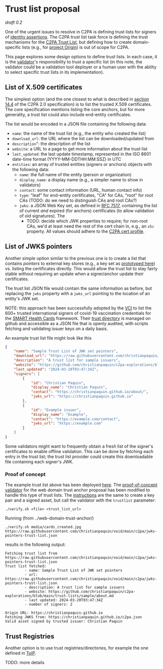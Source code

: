 # Trust list proposal

_draft 0.2_

One of the urgent issues to resolve in C2PA is defining trust lists for signers of [identity assertions](https://creator-assertions.github.io/identity/1.0-draft/). The C2PA trust list task force is defining the trust mechanisms for the [C2PA Trust List](https://c2pa.org/specifications/specifications/2.0/specs/C2PA_Specification.html#_trust_lists), but defining how to create domain-specific lists (e.g., for [project Origin](https://www.originproject.info/)) is out of scope for C2PA.

This page explores some design options to define trust lists. In each case, it is the [validator](https://c2pa.org/specifications/specifications/2.0/specs/C2PA_Specification.html#_validator)'s responsibility to trust a specific list (in this note, the validator could be a validation tool deployer or a human user with the ability to select specific trust lists in its implementation).

## List of X.509 certificates

The simplest option (and the one closest to what is described in [section 14.4](https://c2pa.org/specifications/specifications/2.0/specs/C2PA_Specification.html#_trust_lists) of the C2PA 2.0 specification) is to list the trusted X.509 certificates. The core specification mentions listing the core anchors, but for more generality, a trust list could also include end-entity certificates.

The list would be encoded in a JSON file containing the following data:
* `name`: the name of the trust list (e.g., the entity who created the list)
* `download_url`: the URL where the list can be downloaded/updated from 
* `description`": the description of the list
* `website`: a URL to a page to get more information about the trust list
* `last_updated`: the last update timestamp, represented in the ISO 8601 date-time format (YYYY-MM-DDTHH:MM:SSZ) in UTC
* `entities`: an array of trusted entities (signers or anchors) objects with the following data:
  * `name`: the full name of the entity (person or organization)
  * `display_name`: a display name (e.g., a simpler name to show in validators)
  * `contact`: some contact information (URL, human contact info)
  * `type`: "leaf" for end-entity certificates, "CA" for CAs, "root" for root CAs (TODO: do we need to distinguish CAs and root CAs?)
  * `jwks`: a JSON Web Key set, as defined in [RFC 7517](https://www.rfc-editor.org/rfc/rfc7517.html), containing the list of current _and_ expired (for anchors) certificates (to allow validation of old signatures). The 
    * TODO: decide which JWK properties to require; for non-root CAs, we'd at least need the rest of the cert chain in, e.g., an `x5c` property. All values should adhere to the [C2PA cert profile](https://c2pa.org/specifications/specifications/2.0/specs/C2PA_Specification.html#_certificate_profile).

## List of JWKS pointers

Another simple option similar to the previous one is to create a list that contains _pointers_ to external key stores (e.g., a key set as [prototyped here](../web-domain-trust-anchor/web-domain-trust-anchor.md)) vs. listing the certificates directly. This would allow the trust list to stay fairly stable without requiring an update when a signer/anchor update their certificates.

The trust list JSON file would contain the same information as before, but replacing the `jwks` property with a `jwks_url` pointing to the location of an entity's JWK set.

NOTE: this approach has been successfully adopted by the [VCI](https://vci.org) to list the 600+ trusted international signers of covid-19 vaccination credentials for the [SMART Health Cards](https://smarthealth.cards/) framework. Their [trust directory](https://github.com/the-commons-project/vci-directory/) is managed on github and accessible as a JSON file that is openly audited, with scripts fetching and validating issuer keys on a daily basis.

An example trust list file might look like this
```JSON
{
    "name": "Sample Trust List of JWK set pointers",
    "download_url": "https://raw.githubusercontent.com/christianpaquin/void/main/c2pa/jwks-pointers-trust-list.json", 
    "description": "A trust list for sample issuers",
    "website": "https://github.com/christianpaquin/c2pa-explorations/blob/main/trust-lists/sample/about.md",
    "last_updated": "2024-03-20T03:47:34Z",
    "signers": [
        {
            "id": "Christian Paquin",
            "display_name": "Christian Paquin",
            "contact": "https://christianpaquin.github.io/about/",
            "jwks_url": "https://christianpaquin.github.io"
        },
        {
            "id": "Example issuer",
            "display_name": "Example",
            "contact": "https://example.com/contact",
            "jwks_url": "https://example.com"
        }
    ]
}
```

Some validators might want to frequently obtain a fresh list of the signer's certificates to enable offline validation. This can be done by fetching each entry in the trust list; the trust list provider could create this downloadable file containing each signer's JWK.

### Proof of concept

The example trust list above has been deployed [here](./sample/sample.json). The [proof-of-concept validator](../web-domain-trust-anchor/web-domain-trust-anchor.md#proof-of-concept) for the web domain trust anchor proposal has been modified to handle this type of trust lists. The [instructions]((../web-domain-trust-anchor/web-domain-trust-anchor.md#proof-of-concept)) are the same to create a key pair and a signed asset, but call the validator with the `trustlist` parameter:
```
./verify.sh <file> <trust_list_url>
```

Running (from ../web-domain-trust-anchor/)
```
./verify.sh media/cards_created.jpg https://raw.githubusercontent.com/christianpaquin/void/main/c2pa/jwks-pointers-trust-list.json
```

results in the following output:
```
Fetching trust list from https://raw.githubusercontent.com/christianpaquin/void/main/c2pa/jwks-pointers-trust-list.json
Trust list fetched:
         - name: Sample Trust List of JWK set pointers
         - url: https://raw.githubusercontent.com/christianpaquin/void/main/c2pa/jwks-pointers-trust-list.json
         - description: A trust list for sample issuers
         - website: https://github.com/christianpaquin/c2pa-explorations/blob/main/trust-lists/sample/about.md
         - last updated: 2024-03-20T03:47:34Z
         - number of signers: 2
         
Origin URL: https://christianpaquin.github.io
Fetching JWKS from: https://christianpaquin.github.io/c2pa.json
Valid asset signed by trusted issuer: Christian Paquin
```

## Trust Registries

Another option is to use trust registries/directories, for example the one defined in [ToIP](https://trustoverip.github.io/tswg-trust-registry-protocol/).

TODO: more details